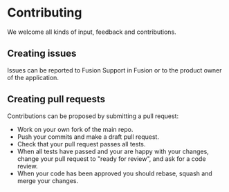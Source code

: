 # Contributing

We welcome all kinds of input, feedback and contributions.

## Creating issues
Issues can be reported to Fusion Support in Fusion or to the product owner of the application.

## Creating pull requests
Contributions can be proposed by submitting a pull request:

- Work on your own fork of the main repo.
- Push your commits and make a draft pull request.
- Check that your pull request passes all tests.
- When all tests have passed and your are happy with your changes, change your pull request to "ready for review", and ask for a code review.
- When your code has been approved you should rebase, squash and merge your changes.
